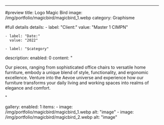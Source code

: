 ---
#preview
title: Logo Magic Bird
image: /img/portfolio/magicbird/magicbird_1.webp
category: Graphisme

#full details
details:
    - label: "Client:"
      value: "Master 1 CIMPN"

    - label: "Date:"
      value: "2022"

    - label: "$category"

description:
    enabled: 0
    content: "
        <p>Our pieces, ranging from sophisticated office chairs to versatile home furniture, embody a unique blend of style, functionality, and ergonomic excellence. Venture into the Aevoe universe and experience how our furniture transforms your daily living and working spaces into realms of elegance and comfort.</p>
    "

gallery: 
    enabled: 1
    items:
        - image: /img/portfolio/magicbird/magicbird_1.webp
          alt: "image"
        - image: /img/portfolio/magicbird/magicbird_2.webp
          alt: "image"


          